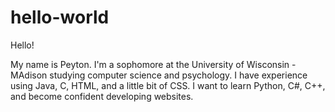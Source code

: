 # hello-world

Hello!

My name is Peyton. I'm a sophomore at the University of Wisconsin - MAdison studying computer science and psychology. I have experience using Java, C, HTML, and a little bit of CSS. I want to learn Python, C#, C++, and become confident developing websites. 
